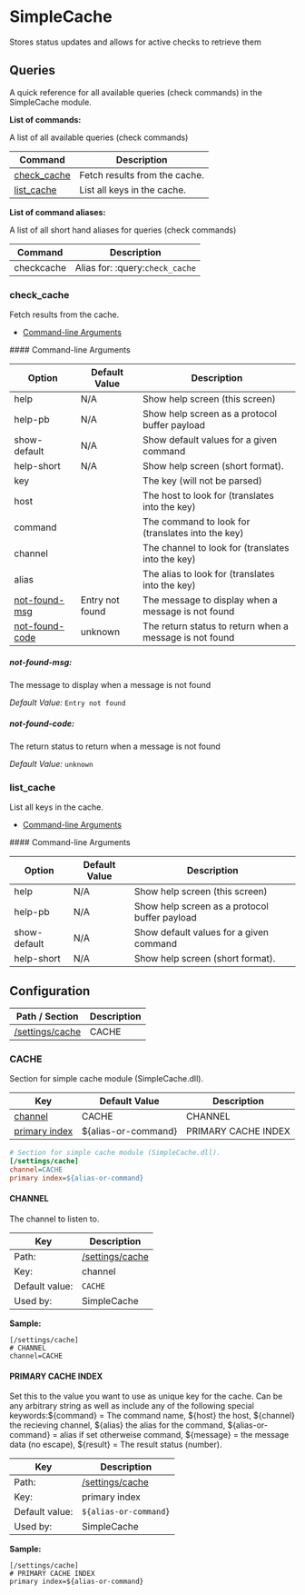 # SimpleCache

Stores status updates and allows for active checks to retrieve them

## Queries

A quick reference for all available queries (check commands) in the SimpleCache module.

**List of commands:**

A list of all available queries (check commands)

| Command                     | Description                   |
|-----------------------------|-------------------------------|
| [check_cache](#check_cache) | Fetch results from the cache. |
| [list_cache](#list_cache)   | List all keys in the cache.   |

**List of command aliases:**

A list of all short hand aliases for queries (check commands)

| Command    | Description                     |
|------------|---------------------------------|
| checkcache | Alias for: :query:`check_cache` |

### check_cache

Fetch results from the cache.

* [Command-line Arguments](#check_cache_options)

<a name="check_cache_help"/>
<a name="check_cache_help-pb"/>
<a name="check_cache_show-default"/>
<a name="check_cache_help-short"/>
<a name="check_cache_key"/>
<a name="check_cache_host"/>
<a name="check_cache_command"/>
<a name="check_cache_channel"/>
<a name="check_cache_alias"/>
<a name="check_cache_options"/>
#### Command-line Arguments

| Option                                        | Default Value   | Description                                             |
|-----------------------------------------------|-----------------|---------------------------------------------------------|
| help                                          | N/A             | Show help screen (this screen)                          |
| help-pb                                       | N/A             | Show help screen as a protocol buffer payload           |
| show-default                                  | N/A             | Show default values for a given command                 |
| help-short                                    | N/A             | Show help screen (short format).                        |
| key                                           |                 | The key (will not be parsed)                            |
| host                                          |                 | The host to look for (translates into the key)          |
| command                                       |                 | The command to look for (translates into the key)       |
| channel                                       |                 | The channel to look for (translates into the key)       |
| alias                                         |                 | The alias to look for (translates into the key)         |
| [not-found-msg](#check_cache_not-found-msg)   | Entry not found | The message to display when a message is not found      |
| [not-found-code](#check_cache_not-found-code) | unknown         | The return status to return when a message is not found |

<h5 id="check_cache_not-found-msg">not-found-msg:</h5>

The message to display when a message is not found

*Default Value:* `Entry not found`

<h5 id="check_cache_not-found-code">not-found-code:</h5>

The return status to return when a message is not found

*Default Value:* `unknown`

### list_cache

List all keys in the cache.

* [Command-line Arguments](#list_cache_options)

<a name="list_cache_help"/>
<a name="list_cache_help-pb"/>
<a name="list_cache_show-default"/>
<a name="list_cache_help-short"/>
<a name="list_cache_options"/>
#### Command-line Arguments

| Option       | Default Value | Description                                   |
|--------------|---------------|-----------------------------------------------|
| help         | N/A           | Show help screen (this screen)                |
| help-pb      | N/A           | Show help screen as a protocol buffer payload |
| show-default | N/A           | Show default values for a given command       |
| help-short   | N/A           | Show help screen (short format).              |

## Configuration

| Path / Section            | Description |
|---------------------------|-------------|
| [/settings/cache](#cache) | CACHE       |

### CACHE <a id="/settings/cache"/>

Section for simple cache module (SimpleCache.dll).

| Key                                   | Default Value       | Description         |
|---------------------------------------|---------------------|---------------------|
| [channel](#channel)                   | CACHE               | CHANNEL             |
| [primary index](#primary-cache-index) | ${alias-or-command} | PRIMARY CACHE INDEX |

```ini
# Section for simple cache module (SimpleCache.dll).
[/settings/cache]
channel=CACHE
primary index=${alias-or-command}

```

#### CHANNEL <a id="/settings/cache/channel"></a>

The channel to listen to.

| Key            | Description                         |
|----------------|-------------------------------------|
| Path:          | [/settings/cache](#/settings/cache) |
| Key:           | channel                             |
| Default value: | `CACHE`                             |
| Used by:       | SimpleCache                         |

**Sample:**

```
[/settings/cache]
# CHANNEL
channel=CACHE
```

#### PRIMARY CACHE INDEX <a id="/settings/cache/primary index"></a>

Set this to the value you want to use as unique key for the cache.
Can be any arbitrary string as well as include any of the following special keywords:${command} = The command name, ${host} the host, ${channel} the recieving channel, ${alias} the alias for the command, ${alias-or-command} = alias if set otherweise command, ${message} = the message data (no escape), ${result} = The result status (number).

| Key            | Description                         |
|----------------|-------------------------------------|
| Path:          | [/settings/cache](#/settings/cache) |
| Key:           | primary index                       |
| Default value: | `${alias-or-command}`               |
| Used by:       | SimpleCache                         |

**Sample:**

```
[/settings/cache]
# PRIMARY CACHE INDEX
primary index=${alias-or-command}
```
